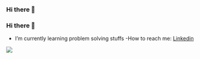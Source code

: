 ### Hi there 👋

<!--
**yeasintamim/yeasintamim** is a ✨ _special_ ✨ repository because its `README.md` (this file) appears on your GitHub profile.

Here are some ideas to get you started:

- 🔭 I’m currently working on ...
- 🌱 I’m currently learning ...
- 👯 I’m looking to collaborate on ...
- 🤔 I’m looking for help with ...
- 💬 Ask me about ...
- 📫 How to reach me: ...
- 😄 Pronouns: ...
- ⚡ Fun fact: ...
-->


### Hi there 👋


- I’m currently learning problem solving stuffs
-How to reach me: [Linkedin](https://www.linkedin.com/in/yeasin-tamim-1b4138b1/) 
<img src="https://github-readme-stats.vercel.app/api?username=yeasintamim&&show_icons=true&title_color=154360&icon_color=bb2acf&text_color=151515&bg_color=ADD8E6">

